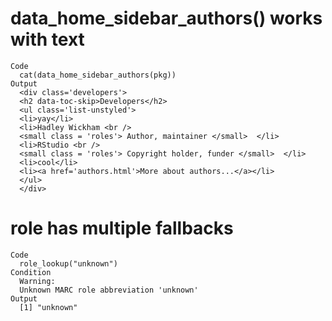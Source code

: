 # data_home_sidebar_authors() works with text

    Code
      cat(data_home_sidebar_authors(pkg))
    Output
      <div class='developers'>
      <h2 data-toc-skip>Developers</h2>
      <ul class='list-unstyled'>
      <li>yay</li>
      <li>Hadley Wickham <br />
      <small class = 'roles'> Author, maintainer </small>  </li>
      <li>RStudio <br />
      <small class = 'roles'> Copyright holder, funder </small>  </li>
      <li>cool</li>
      <li><a href='authors.html'>More about authors...</a></li>
      </ul>
      </div>

# role has multiple fallbacks

    Code
      role_lookup("unknown")
    Condition
      Warning:
      Unknown MARC role abbreviation 'unknown'
    Output
      [1] "unknown"

